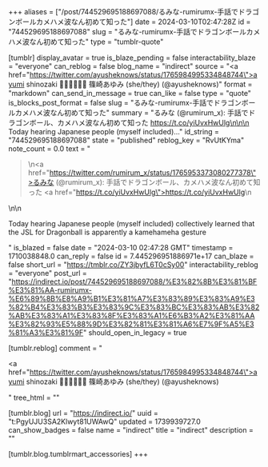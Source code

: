 +++
aliases = ["/post/744529695188697088/るみな-rumirumx-手話でドラゴンボールカメハメ波なん初めて知った"]
date = 2024-03-10T02:47:28Z
id = "744529695188697088"
slug = "るみな-rumirumx-手話でドラゴンボールカメハメ波なん初めて知った"
type = "tumblr-quote"

[tumblr]
display_avatar = true
is_blaze_pending = false
interactability_blaze = "everyone"
can_reblog = false
blog_name = "indirect"
source = "<a href=\"https://twitter.com/ayusheknows/status/1765984995334848744\">ayumi shinozaki 🏳️‍🌈🇯🇵🇺🇸 篠崎あゆみ (she/they) (@ayusheknows)</a>"
format = "markdown"
can_send_in_message = true
can_like = false
type = "quote"
is_blocks_post_format = false
slug = "るみな-rumirumx-手話でドラゴンボールカメハメ波なん初めて知った"
summary = "るみな (@rumirum_x): 手話でドラゴンボール、カメハメ波なん初めて知った https://t.co/yiUvxHwUlg\n\n\n Today hearing Japanese people (myself included)..."
id_string = "744529695188697088"
state = "published"
reblog_key = "RvUtKYma"
note_count = 0.0
text = "<blockquote><p>\n<a href=\"https://twitter.com/rumirum_x/status/1765953373080277378\">るみな (@rumirum_x)</a>: 手話でドラゴンボール、カメハメ波なん初めて知った <a href=\"https://t.co/yiUvxHwUlg\">https://t.co/yiUvxHwUlg</a>\n</p></blockquote>\n\n<p>Today hearing Japanese people (myself included) collectively learned that the JSL for Dragonball is apparently a kamehameha gesture</p>"
is_blazed = false
date = "2024-03-10 02:47:28 GMT"
timestamp = 1710038848.0
can_reply = false
id = 7.445296951886971e+17
can_blaze = false
short_url = "https://tmblr.co/ZY3jbyfL6T0cSy00"
interactability_reblog = "everyone"
post_url = "https://indirect.io/post/744529695188697088/%E3%82%8B%E3%81%BF%E3%81%AA-rumirumx-%E6%89%8B%E8%A9%B1%E3%81%A7%E3%83%89%E3%83%A9%E3%82%B4%E3%83%B3%E3%83%9C%E3%83%BC%E3%83%AB%E3%82%AB%E3%83%A1%E3%83%8F%E3%83%A1%E6%B3%A2%E3%81%AA%E3%82%93%E5%88%9D%E3%82%81%E3%81%A6%E7%9F%A5%E3%81%A3%E3%81%9F"
should_open_in_legacy = true

[tumblr.reblog]
comment = "<p><a href=\"https://twitter.com/ayusheknows/status/1765984995334848744\">ayumi shinozaki 🏳️‍🌈🇯🇵🇺🇸 篠崎あゆみ (she/they) (@ayusheknows)</a></p>"
tree_html = ""

[tumblr.blog]
url = "https://indirect.io/"
uuid = "t:PgyUJU3SA2Klwyt81UWAwQ"
updated = 1739939727.0
can_show_badges = false
name = "indirect"
title = "indirect"
description = ""

[tumblr.blog.tumblrmart_accessories]
+++
